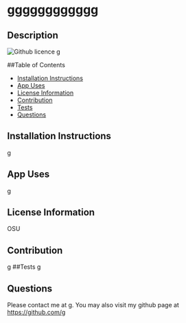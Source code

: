# gggggggggggg

## Description
![Github licence](http://img.shields.io/badge/license-OSU-red.svg)
g

##Table of Contents
* [Installation Instructions](#installation-instructions)
* [App Uses](#app-uses)
* [License Information](#license-information)
* [Contribution](#contribution)
* [Tests](#tests)
* [Questions](#questions)


## Installation Instructions
g
## App Uses
g
## License Information
OSU
## Contribution
g
##Tests
g

## Questions
Please contact me at g. You may also visit my github page at https://github.com/g


